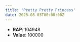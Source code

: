 ```yaml
---
title: 'Pretty Pretty Princess'
date: 2025-08-05T00:00:00Z
---
```

- **RAP**: 104948
- **Value**: 100000
